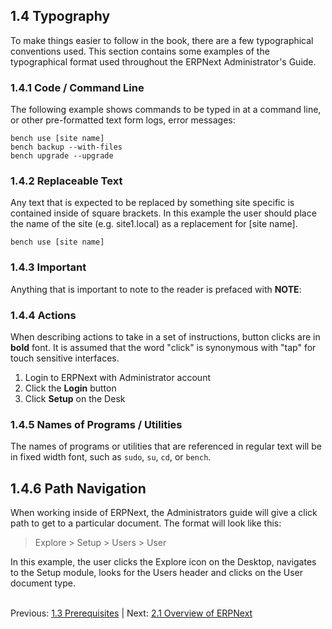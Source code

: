 ## 1.4 Typography

To make things easier to follow in the book, there are a few typographical conventions used. This section contains some examples of the typographical format used throughout the ERPNext Administrator's Guide.

### 1.4.1 Code / Command Line
The following example shows commands to be typed in at a command line, or other pre-formatted text form logs, error messages:

    bench use [site name]
    bench backup --with-files
    bench upgrade --upgrade


### 1.4.2 Replaceable Text

Any text that is expected to be replaced by something site specific is contained inside of square brackets. In this example the user should place the name of the site (e.g. site1.local) as a replacement for [site name].

    bench use [site name]

### 1.4.3 Important

Anything that is important to note to the reader is prefaced with **NOTE**:

### 1.4.4 Actions

When describing actions to take in a set of instructions, button clicks are in **bold** font. It is assumed that the word "click" is synonymous with "tap" for touch sensitive interfaces.

1. Login to ERPNext with Administrator account
1. Click the **Login** button
1. Click **Setup** on the Desk

### 1.4.5 Names of Programs / Utilities

The names of programs or utilities that are referenced in regular text will be in fixed width font, such as `sudo`, `su`, `cd`, or `bench`.

## 1.4.6 Path Navigation

When working inside of ERPNext, the Administrators guide will give a click path to get to a particular document. The format will look like this:

> Explore > Setup > Users > User

In this example, the user clicks the Explore icon on the Desktop, navigates to the Setup module, looks for the Users header and clicks on the User document type.<br /><br />

Previous: [1.3 Prerequisites](prerequisites.md "Prerequisites") | Next: [2.1 Overview of ERPNext](../introduction/overview.md "Introduction")

